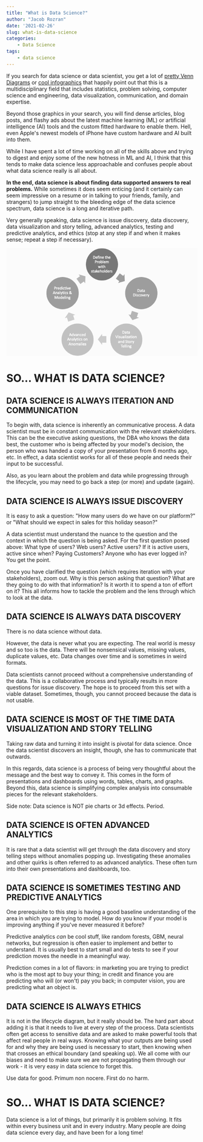 ```yaml
---
title: "What is Data Science?"
author: "Jacob Rozran"
date: '2021-02-26'
slug: what-is-data-science
categories: 
    - Data Science
tags: 
    - data science
---
```


If you search for data science or data scientist, you get a lot of 
[pretty Venn Diagrams](https://www.google.com/search?q=data+science+venn+diagram)
or [cool infographics](https://www.google.com/search?q=modern+data+scientist) 
that happily point out that this is a multidisciplinary field that includes 
statistics, problem solving, computer science and engineering, data 
visualization, communication, and domain expertise.  

Beyond those graphics in your search, you will find dense articles, blog posts, 
and flashy ads about the latest machine learning (ML) or artificial 
intelligence (AI) tools and the custom fitted hardware to enable them. Hell, even 
Apple's newest models of iPhone have custom hardware and AI built into them. 

While I have spent a lot of time working on all of the skills above and trying 
to digest and enjoy some of the new hotness in ML and AI, I think that this 
tends to make data science less approachable and confuses people about what data 
science really is all about.

**In the end, data science is about finding data supported answers to real problems.** 
While sometimes it does seem enticing (and it certainly can seem 
impressive on a resume or in talking to your friends, family, and strangers) 
to jump straight to the bleeding edge of the data science spectrum, 
data science is a long and iterative path. 

Very generally speaking, data science is issue discovery, data discovery, data 
visualization and story telling, advanced analytics, testing and predictive 
analytics, and ethics (stop at any step if and when it makes sense; repeat a 
step if necessary).

<p align="center">

![Data Science Lifecycle](ds_lifecycle.png)

</p>

# SO... WHAT IS DATA SCIENCE? 

## DATA SCIENCE IS ALWAYS ITERATION AND COMMUNICATION

To begin with, data science is 
inherently an communicative process. A data scientist must be in constant 
communication with the relevant stakeholders. This can be the executive asking 
questions, the DBA who knows the data best, the customer who is being affected 
by your model's decision, the person who was handed a copy of your presentation 
from 6 months ago, etc. In effect, a data scientist works for all of these 
people and needs their input to be successful. 

Also, as you learn about the problem and data while progressing through the 
lifecycle, you may need to go back a step (or more) and update (again). 

## DATA SCIENCE IS ALWAYS ISSUE DISCOVERY

It is easy to ask a question: "How many users do we have on our platform?" or 
"What should we expect in sales for this holiday season?" 

A data scientist must understand the nuance to the question and the context in 
which the question is being asked. For the first question posed above: What type 
of users? Web users? Active users? If it is active users, active since when? 
Paying Customers? Anyone who has ever logged in? You get the point. 

Once you have clarified the question (which requires iteration with your 
stakeholders), zoom out. Why is this person asking that question? What are they 
going to do with that information? Is it worth it to spend a ton of 
effort on it? This all informs how to tackle the problem and the lens through
which to look at the data. 

## DATA SCIENCE IS ALWAYS DATA DISCOVERY

There is no data science without data. 

However, the data is never what you are expecting. The real world is messy and 
so too is the data. There will be nonsensical values, missing values, duplicate 
values, etc. Data changes over time and is sometimes in weird formats. 

Data scientists cannot proceed without a comprehensive understanding of the 
data. This is a collaborative process and typically results in more questions 
for issue discovery. The hope is to proceed from this set with a viable dataset. 
Sometimes, though, you cannot proceed because the data is not usable. 

## DATA SCIENCE IS MOST OF THE TIME DATA VISUALIZATION AND STORY TELLING

Taking raw data and turning it into insight is pivotal for data science. Once 
the data scientist discovers an insight, though, she has to communicate that 
outwards. 

In this regards, data science is a process of being very thoughtful about the 
message and the best way to convey it. This comes in the form of presentations 
and dashboards using words, tables, charts, and graphs. Beyond this, data 
science is simplifying complex analysis into consumable pieces for the relevant 
stakeholders. 

Side note: Data science is NOT pie charts or 3d effects. Period. 

## DATA SCIENCE IS OFTEN ADVANCED ANALYTICS

It is rare that a data scientist will get through the data discovery and story 
telling steps without anomalies popping up. Investigating these anomalies and 
other quirks is often referred to as advanced analytics. These often turn into 
their own presentations and dashboards, too.

## DATA SCIENCE IS SOMETIMES TESTING AND PREDICTIVE ANALYTICS

One prerequisite to this step is having a good baseline understanding of the 
area in which you are trying to model. How do you know if your model is 
improving anything if you've never measured it before? 

Predictive analytics _can_ be cool stuff, like random forests, GBM, neural 
networks, but regression is often easier to implement and better to understand. 
It is usually best to start small and do tests to see if your prediction moves 
the needle in a meaningful way.

Prediction comes in a lot of flavors: in marketing you are trying to predict 
who is the most apt to buy your thing; in credit and finance you are predicting 
who will (or won't) pay you back; in computer vision, you are predicting what an 
object is. 

## DATA SCIENCE IS ALWAYS ETHICS

It is not in the lifecycle diagram, but it really should be. The hard part about 
adding it is that it needs to live at every step of the process. Data scientists 
often get access to sensitive data and are asked to make powerful tools that 
affect real people in real ways. Knowing what your outputs are being used for 
and why they are being used is necessary to start, then knowing when that 
crosses an ethical boundary (and speaking up). We all come with our biases and 
need to make sure we are not propagating them through our work - it is very easy 
in data science to forget this.

Use data for good. Primum non nocere. First do no harm.

# SO... WHAT IS DATA SCIENCE? 

Data science is a lot of things, but primarily it is problem solving. It fits 
within every business unit and in every industry. Many people are doing data 
science every day, and have been for a long time! 
